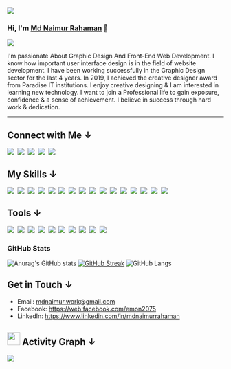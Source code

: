 <img src="https://i.ibb.co/0Dx0WYv/Github-cover.jpg"/>


### **Hi, I'm [Md Naimur Rahaman][facebook]** :wave:

<!-- ## **I'm a Junior Full Stack Software Engineer** -->

<a href="https://github.com/mdnaimurrahaman">
  <img src="https://readme-typing-svg.herokuapp.com?font=Consolas&size=30&duration=3000&color=FFFFFF&vCenter=true&width=500&height=80&lines=I+am+a+Programmer;I+am+a+Professional+ graphic+designe;"/>
</a>

<p>I'm passionate About Graphic Design And Front-End Web Development. I know how important user interface design is in the field of website development.
I have been working successfully in the Graphic Design sector for the last 4 years. In 2019, I achieved the creative designer award from Paradise IT institutions. I enjoy creative designing & I am interested in learning new technology. I want to join a Professional life to gain exposure, confidence & a sense of
achievement. I believe in success through hard work &
dedication.</p>
<hr/>

## **Connect with Me &#8595;**

[<img src="https://img.shields.io/badge/Facebook-1877F2?style=for-the-badge&logo=facebook&logoColor=white" />][facebook]&nbsp;
[<img src="https://img.shields.io/badge/LinkedIn-0077B5?style=for-the-badge&logo=linkedin&logoColor=white" />][linkedin]&nbsp;
[<img src="https://img.shields.io/badge/GitHub-100000?style=for-the-badge&logo=github&logoColor=white" />][github]&nbsp;
[<img src="https://img.shields.io/badge/Dribbble-1e010b?style=for-the-badge&logo=dribbble&logoColor=f9397c" />][dribbble]&nbsp;
[<img src="https://img.shields.io/badge/Fiverr-0ad806?style=for-the-badge&logo=fiverr&logoColor=white" />][fiverr]&nbsp;



## **My Skills &#8595;**

[<img src="https://img.shields.io/badge/html5%20-%23e34f26.svg?&style=for-the-badge&logo=html5&logoColor=white" />][link]&nbsp;
[<img src="https://img.shields.io/badge/css3%20-%231572B6.svg?&style=for-the-badge&logo=css3&logoColor=white" />][link]&nbsp;
[<img src="https://img.shields.io/badge/Tailwind_CSS-38B2AC?style=for-the-badge&logo=tailwind-css&logoColor=white"/>][link]&nbsp;
[<img src="https://img.shields.io/badge/Bootstrap-563D7C?style=for-the-badge&logo=bootstrap&logoColor=white" />][link]&nbsp;
[<img src="https://img.shields.io/badge/javascript%20-%23F7DF1E.svg?&style=for-the-badge&logo=javascript&logoColor=white" />][github]&nbsp;
[<img src="https://img.shields.io/badge/TypeScript-007ACC?style=for-the-badge&logo=typescript&logoColor=white" />][link]&nbsp;
[<img src="https://img.shields.io/badge/React-20232A?style=for-the-badge&logo=react&logoColor=61DAFB" />][link]&nbsp;
[<img src="https://img.shields.io/badge/Redux-593D88?style=for-the-badge&logo=redux&logoColor=white" />][link]&nbsp;
[<img src="https://img.shields.io/badge/Firebase-0396de?style=for-the-badge&logo=firebase&logoColor=yellow" />][link]&nbsp;
[<img src="https://img.shields.io/badge/Material--UI-0081CB?style=for-the-badge&logo=material-ui&logoColor=white" />][link]&nbsp;
[<img src="https://img.shields.io/badge/Node-43853D?style=for-the-badge&logo=node.js&logoColor=white" />][link]&nbsp;
[<img src="https://img.shields.io/badge/Express-43853D?style=for-the-badge&logo=express&logoColor=white" />][link]&nbsp;
[<img src="https://img.shields.io/badge/MongoDB-4EA94B?style=for-the-badge&logo=mongodb&logoColor=white" />][link]&nbsp;
[<img src="https://img.shields.io/badge/UI%20UX-4db5ff?style=for-the-badge&logo=&logoColor=4db5ff" />][link]&nbsp;
[<img src="https://img.shields.io/badge/Logo%20Design-5b5a5a?style=for-the-badge&logo=&logoColor=4db5ff" />][link]&nbsp;
[<img src="https://img.shields.io/badge/Brand%20Design-ff6b4e?style=for-the-badge&logo=&logoColor=4db5ff" />][link]&nbsp;
<br/>

## **Tools &#8595;**

[<img src="https://img.shields.io/badge/Git-e94e31?style=for-the-badge&logo=git&logoColor=white" />][link]&nbsp;
[<img src="https://img.shields.io/badge/VS CODE-007ACC?style=for-the-badge&logo=visual%20studio%20code&logoColor=white" />][link]&nbsp;
[<img src="https://img.shields.io/badge/Netlify-00C7B7?style=for-the-badge&logo=netlify&logoColor=white" />][link]&nbsp;
[<img src="https://img.shields.io/badge/Heroku-430098?style=for-the-badge&logo=heroku&logoColor=white" />][link]&nbsp;
[<img src="https://img.shields.io/badge/Webpack-1b74ba?style=for-the-badge&logo=webpack&logoColor=white" />][link]&nbsp;
[<img src="https://img.shields.io/badge/Illustrator-470000?style=for-the-badge&logo=adobe%20illustrator&logoColor=#310000" />][link]&nbsp;
[<img src="https://img.shields.io/badge/Photoshop-001d34?style=for-the-badge&logo=adobe%20photoshop&logoColor=#310000" />][link]&nbsp;
[<img src="https://img.shields.io/badge/Indesign-7c001f?style=for-the-badge&logo=adobe%20indesign&logoColor=#310000" />][link]&nbsp;
[<img src="https://img.shields.io/badge/Figma-white?style=for-the-badge&logo=figma&logoColor=9d56f7" />][link]&nbsp;
[<img src="https://img.shields.io/badge/Adobe%20XD-450135?style=for-the-badge&logo=adobe%20xd&logoColor=f75eee" />][link]&nbsp;
<br/>

### GitHub Stats

![Anurag's GitHub stats](https://github-readme-stats.vercel.app/api?username=mdnaimurrahaman&show_icons=true&theme=prussian&hide_border=true)
[![GitHub Streak](https://github-readme-streak-stats.herokuapp.com?user=mdnaimurrahaman&theme=prussian&hide_border=true)](https://git.io/streak-stats) 
![GitHub Langs](https://github-readme-stats.vercel.app/api/top-langs/?username=mdnaimurrahaman&layout=compact&theme=prussian&hide_border=true)


## **Get in Touch &#8595;**

- Email: mdnaimur.work@gmail.com
- Facebook: https://web.facebook.com/emon2075
- LinkedIn: https://www.linkedin.com/in/mdnaimurrahaman
  <br/>

## <img src="https://media.giphy.com/media/iY8CRBdQXODJSCERIr/giphy.gif" width="30px" height="30px"> **Activity Graph &#8595;**
 <a href="https://github.com/mdnaimurrahaman">
  <img src="https://activity-graph.herokuapp.com/graph?username=mdnaimurrahaman&theme=react-dark" />
 </a>
 <br/>

[facebook]: https://web.facebook.com/emon2075 'Facebook'
[dribbble]: https://dribbble.com/impressdesignry 'Dribbble'
[linkedin]: https://www.linkedin.com/in/mdnaimurrahaman 'LinkedIn'
[github]: https://github.com/mdnaimurrahaman 'Github'
[fiverr]: https://www.fiverr.com/mdnaimur_202 'Fiverr'
[link]:  https://github.com/mdnaimurrahaman
